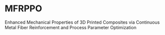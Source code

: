 # MFRPPO
Enhanced Mechanical Properties of 3D Printed Composites via Continuous Metal Fiber Reinforcement and Process Parameter Optimization 
